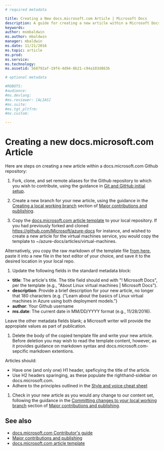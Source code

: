 ```yaml
---
# required metadata

title: Creating a New docs.microsoft.com Article | Microsoft Docs
description: A guide for creating a new article within a Microsoft Docs repository
keywords:
author: msmbaldwin
ms.author: mbaldwin
manager: mbaldwin
ms.date: 11/21/2016
ms.topic: article
ms.prod:
ms.service:
ms.technology:
ms.assetid: 568792af-19f4-4d94-8b21-c94a103d863b

# optional metadata

#ROBOTS:
#audience:
#ms.devlang:
#ms.reviewer: [ALIAS]
#ms.suite: 
#ms.tgt_pltfrm:
#ms.custom:

---
```


# Creating a new docs.microsoft.com Article

Here are steps on creating a new article within a docs.microsoft.com Github repository:

1. Fork, clone, and set remote aliases for the Github repository to which you wish to contribute, using the guidance in [Git and GitHub initial setup](git-and-github-repository-initial-setup).

1. Create a new branch for your new article, using the guidance in the [Creating a local working branch](contributing-and-publishing.md#creating-a-local-working-branch) section of [Major contributions and publishing](contributing-and-publishing.md).

1. Copy the [docs.microsoft.com article template](template.md) to your local repository. If you had previously forked and cloned https://github.com/Microsoft/azure-docs for instance, and wished to create a new article for the virtual machines service, you would copy the template to ~/azure-docs/articles/virtual-machines.

  Alternatively, you copy the raw markdown of the template file [from here](https://raw.githubusercontent.com/Microsoft/Docs/master/ContributorGuide/template.md), paste it into a new file in the text editor of your choice, and save it to the desired location in your local repo.

1. Update the following fields in the standard metadata block:

  * **title**: The article's title.  The title field should end with "! Microsoft Docs", per the template (e.g., "About Linux virtual machines | Microsoft Docs").
  * **description**: Provide a brief description for your new article, no longer that 180 characters (e.g. ("Learn about the basics of Linux virtual machines in Azure using both deployment models.")
  * **author**: Your Github username
  * **ms.date**: The current date in MM/DD/YYYY format (e.g., 11/28/2016).
  
  Leave the other metadata fields blank; a Microsoft writer will provide the appropiate values as part of publication.

1. Delete the body of the copied template file and write your new article. Before deletion you may wish to read the template content, however, as it provides guidance on markdown syntax and docs.microsoft.com-sepcific markdown extentions. 

  Articles should:

  * Have one (and only one) H1 header, speficying the title of the article.
  * Use H2 headers sparinging, as these populate the righthand-sidebar on docs.microsoft.com.
  * Adhere to the principles outlined in the [Style and voice cheat sheet](style-and-voice.md)

1. Check in your new article as you would any change to our content set, following the guidance in the [Committing changes to your local working branch](contributing-and-publishing.md#committing-changes-to-your-local-working-branch) section of [Major contributions and publishing](contributing-and-publishing.md).

## See also

* [docs.microsoft.com Contributor's guide](index.md)
* [Major contributions and publishing](contributing-and-publishing.md)
* [docs.microsoft.com article template](template.md)
